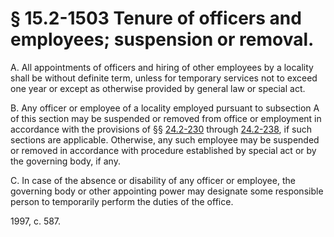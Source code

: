 # § 15.2-1503 Tenure of officers and employees; suspension or removal.

<p>A. All appointments of officers and hiring of other employees by a locality shall be without definite term, unless for temporary services not to exceed one year or except as otherwise provided by general law or special act.</p><p>B. Any officer or employee of a locality employed pursuant to subsection A of this section may be suspended or removed from office or employment in accordance with the provisions of §§ <a href='http://law.lis.virginia.gov/vacode/24.2-230/'>24.2-230</a> through <a href='http://law.lis.virginia.gov/vacode/24.2-238/'>24.2-238</a>, if such sections are applicable. Otherwise, any such employee may be suspended or removed in accordance with procedure established by special act or by the governing body, if any.</p><p>C. In case of the absence or disability of any officer or employee, the governing body or other appointing power may designate some responsible person to temporarily perform the duties of the office.</p><p>1997, c. 587.</p>